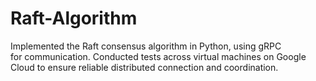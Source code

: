 # Raft-Algorithm

Implemented the Raft consensus algorithm in Python, using gRPC         
for communication. Conducted tests across virtual machines on Google 
Cloud to ensure reliable distributed connection and coordination.
